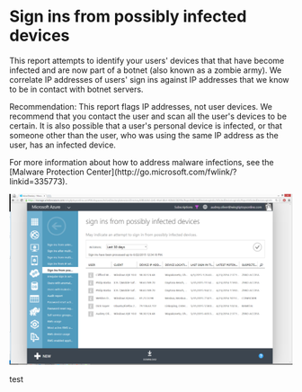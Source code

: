 <properties
	pageTitle="Sign ins from possibly infected devices"
	description="A report that includes sign in attempts that have been executed from devices on which some malware (malicious software) may be running."
	services="active-directory"
	documentationCenter=""
	authors="SSalahAhmed"
	manager="gchander"
	editor=""/>

<tags
	ms.service="active-directory"
	ms.workload="identity"
	ms.tgt_pltfrm="na"
	ms.devlang="na"
	ms.topic="article"
	ms.date="08/17/2015"
	ms.author="saah;kenhoff"/>

# Sign ins from possibly infected devices
<p>This report attempts to identify your users' devices that that have become infected and are now part of a botnet (also known as a zombie army). We correlate IP addresses of users' sign ins against IP addresses that we know to be in contact with botnet servers.</p>
<p>Recommendation: This report flags IP addresses, not user devices. We recommend that you contact the user and scan all the user's devices to be certain. It is also possible that a user's personal device is infected, or that someone other than the user, who was using the same IP address as the user, has an infected device. </p>
<p>For more information about how to address malware infections, see the [Malware Protection Center](http://go.microsoft.com/fwlink/?linkid=335773). </p>


![Sign ins from possibly infected devices](./media/active-directory-reporting-sign-ins-from-possibly-infected-devices/signInsFromPossiblyInfectedDevices.PNG)

test
